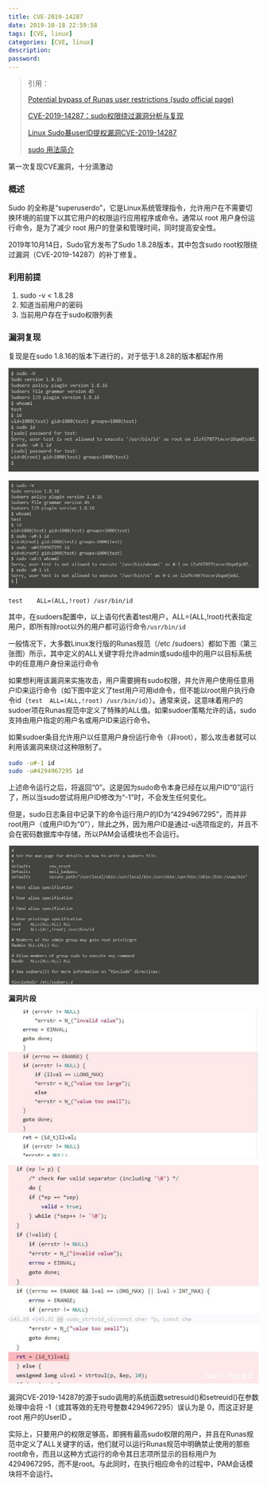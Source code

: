```yaml
---
title: CVE-2019-14287
date: 2019-10-18 22:59:58
tags: [CVE, linux]
categories: [CVE, linux]
description:
password:
---
```










>引用：
>
>[Potential bypass of Runas user restrictions  (sudo official page)]( https://www.sudo.ws/alerts/minus_1_uid.html )
>
>[CVE-2019-14287：sudo权限绕过漏洞分析与复现]( https://www.freebuf.com/vuls/217089.html )
>
>[Linux Sudo暴userID提权漏洞CVE-2019-14287]( http://baijiahao.baidu.com/s?id=1647516935984812975&wfr=spider&for=pc )
>
>[sudo 用法简介]( https://www.jianshu.com/p/8cbebd4e429a )
>
>



第一次复现CVE漏洞，十分滴激动



### 概述



Sudo 的全称是“superuserdo”，它是Linux系统管理指令，允许用户在不需要切换环境的前提下以其它用户的权限运行应用程序或命令。通常以 root 用户身份运行命令，是为了减少 root 用户的登录和管理时间，同时提高安全性。

2019年10月14日，Sudo官方发布了Sudo 1.8.28版本，其中包含sudo root权限绕过漏洞（CVE-2019-14287）的补丁修复。





### 利用前提

1. sudo -v < 1.8.28
2. 知道当前用户的密码
3. 当前用户存在于sudo权限列表





### 漏洞复现



复现是在sudo 1.8.16的版本下进行的，对于低于1.8.28的版本都起作用



![](CVE-2019-14287/sudoers_1.jpg)





![](./CVE-2019-14287/sudo_1.jpg)



```shell
test	ALL=(ALL,!root)	/usr/bin/id
```

其中，在sudoers配置中，以上语句代表着test用户，ALL=(ALL,!root)代表指定用户，即所有除root以外的用户都可运行命令`/usr/bin/id`

 一般情况下，大多数Linux发行版的Runas规范（/etc /sudoers）都如下图（第三张图）所示，其中定义的ALL关键字将允许admin或sudo组中的用户以目标系统中的任意用户身份来运行命令 

如果想利用该漏洞来实施攻击，用户需要拥有sudo权限，并允许用户使用任意用户ID来运行命令（如下图中定义了test用户可用id命令，但不能以root用户执行命令id（`test  ALL=(ALL,!root) /usr/bin/id`））。通常来说，这意味着用户的sudoer项在Runas规范中定义了特殊的ALL值。如果sudoer策略允许的话，sudo支持由用户指定的用户名或用户ID来运行命令。



如果sudoer条目允许用户以任意用户身份运行命令（非root），那么攻击者就可以利用该漏洞来绕过这种限制了。

```sh
sudo -u#-1 id
sudo -u#4294967295 id
```

上述命令运行之后，将返回“0”。这是因为sudo命令本身已经在以用户ID“0”运行了，所以当sudo尝试将用户ID修改为“-1”时，不会发生任何变化。

但是，sudo日志条目中记录下的命令运行用户的ID为“4294967295”，而并非root用户（或用户ID为“0”），除此之外，因为用户ID是通过-u选项指定的，并且不会在密码数据库中存储，所以PAM会话模块也不会运行。

![](CVE-2019-14287/sudoers.jpg)





**漏洞片段**

![](CVE-2019-14287\sudo_2.jpg)

![](CVE-2019-14287\sudo_3.jpg)



 漏洞CVE-2019-14287的源于sudo调用的系统函数setresuid()和setreuid()在参数处理中会将 -1（或其等效的无符号整数4294967295）误认为是 0，而这正好是 root 用户的UserID 。 

实际上，只要用户的权限足够高，即拥有最高sudo权限的用户，并且在Runas规范中定义了ALL关键字的话，他们就可以运行Runas规范中明确禁止使用的那些root命令，而且以这种方式运行的命令其日志项所显示的目标用户为4294967295，而不是root。与此同时，在执行相应命令的过程中，PAM会话模块将不会运行。




















